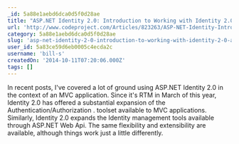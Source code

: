 ```yaml
---
_id: 5a88e1aebd6dca0d5f0d28ae
title: "ASP.NET Identity 2.0: Introduction to Working with Identity 2.0 and Web API 2.2"
url: 'http://www.codeproject.com/Articles/823263/ASP-NET-Identity-Introduction-to-Working-with-Iden'
category: 5a88e1aebd6dca0d5f0d28ae
slug: 'asp-net-identity-2-0-introduction-to-working-with-identity-2-0-and-web-api-2-2'
user_id: 5a83ce59d6eb0005c4ecda2c
username: 'bill-s'
createdOn: '2014-10-11T07:20:06.000Z'
tags: []
---
```


In recent posts, I've covered a lot of ground using ASP.NET Identity 2.0 in the context of an MVC application. Since it's RTM in March of this year, Identity 2.0 has offered a substantial expansion of the Authentication/Authorization . toolset available to MVC applications. Similarly, Identity 2.0 expands the Identity management tools available through ASP.NET Web Api. The same flexibility and extensibility are available, although things work just a little differently.
